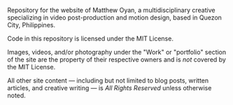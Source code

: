Repository for the website of Matthew Oyan, a multidisciplinary creative specializing in video post-production and motion design, based in Quezon City, Philippines.

Code in this repository is licensed under the MIT License. 

Images, videos, and/or photography under the "Work" or "portfolio" section of the site are the property of their respective owners and is _not_ covered by the MIT License.

All other site content — including but not limited to blog posts, written articles, and creative writing — is _All Rights Reserved_ unless otherwise noted.
